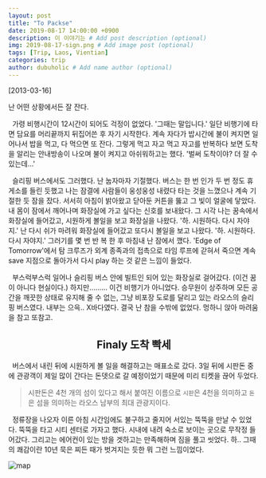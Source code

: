 ```yaml
---
layout: post
title: "To Packse"
date: 2019-08-17 14:00:00 +0900
description: 이 이야기는 # Add post description (optional)
img: 2019-08-17-sign.png # Add image post (optional)
tags: [Trip, Laos, Vientian]
categories: trip
author: dubuholic # Add name author (optional)
---
```



[2013-03-16] 

난 어떤 상황에서든 잘 잔다. 

&nbsp;&nbsp;가령 비행시간이 12시간이 되어도 걱정이 없었다. '그때는 말입니다.' 
일단 비행기에 타면 담요를 머리끝까지 뒤집어쓴 후 자기 시작한다. 
계속 자다가 밥시간에 불이 켜지면 일어나서 밥을 먹고, 다 먹으면 또 잔다. 
그렇게 먹고 자고 먹고 자고를 반복하다 보면 도착을 알리는 안내방송이 나오며 불이 켜지고 아쉬워하고는 했다. '벌써 도착이야? 더 잘 수 있는데...'   

&nbsp;&nbsp;슬리핑 버스에서도 그러했다. 난 눕자마자 기절했다. 
버스는 한 번 인가 두 번 정도 휴게소를 들린 듯했고 나는 잠결에 사람들이 웅성웅성 내렸다 타는 것을 느꼈으나 계속 기절한 듯 잠을 잤다. 
서서히 아침이 밝아왔고 닫아둔 커튼을 뚫고 그 빛이 얼굴에 닿았다. 내 몸이 잠에서 깨어나며 화장실에 가고 싶다는 신호를 보내왔다. 그 시각 나는 꿈속에서 화장실에 들어갔고, 
시원하게 볼일을 보고 화장실을 나왔다. '하. 시원하다. 다시 자야지.' 난 다시 쉬가 마려워 화장실에 들어갔고 또다시 볼일을 보고 나왔다. '하. 시원하다. 다시 자야지.' 
그러기를 몇 번 반 복 한 후 마침내 난 잠에서 깼다. 
'Edge of Tomorrow'에서 탐 크루즈가 외계 종족과의 접촉으로 타임 루프에 갇혀서 죽으면 계속 save 지점으로 돌아가서 다시 play 하는 것 같은 느낌이 들었다.  

&nbsp;&nbsp;부스럭부스럭 일어나 슬리핑 버스 안에 빌트인 되어 있는 화장실로 걸어갔다. (이건 꿈이 아니다 현실이다.) 
하지만......... 이건 비행기가 아니었다. 승무원이 상주하며 모든 공간을 깨끗한 상태로 유지해 줄 수 없는, 
그냥 비포장 도로를 달리고 있는 라오스의 슬리핑 버스였다. 내부는 으윽.. X바다였다. 결국 난 참을 수밖에 없었다. 멍하니 앉아 마려움을 참고 또참고.

## <center>**Finaly 도착 빡세**</center>  

&nbsp;&nbsp;버스에서 내린 뒤에 시원하게 볼 일을 해결하고는 매표소로 갔다. 3일 뒤에 시판돈 중에 관광객이 제일 많이 간다는 돈뎃으로 갈 예정이었기 때문에 미리 티켓을 끊어 두었다.  
> 시판돈은 4천 개의 섬이 있다고 해서 붙여진 이름으로 `시판`은 4천을 의미하고 `돈`은 섬을 의미하는 라오스 남부의 최대 관광지이다.  

&nbsp;&nbsp;정류장을 나오자 이른 아침 시간임에도 불구하고 줄지어 서있는 뚝뚝을 만날 수 있었다. 뚝뚝을 타고 시티 센터로 가자고 했다. 
시내에 내려 숙소로 보이는 곳으로 무작정 들어갔다. 그리고는 에어컨이 있는 방을 겟하고는 만족해하며 짐을 풀고 씻었다. 
하.. 그때의 쾌감이란 10년 묵은 찌든 때가 벗겨지는 듯한 뭐 그런 느낌이었다.  

![map]({{site.baseurl}}/assets/img/2019-08-17-airplane.jpg)
